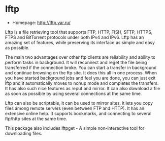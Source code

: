 # lftp

* Homepage: http://lftp.yar.ru/

Lftp is a file retrieving tool that supports FTP, HTTP, FISH, SFTP, HTTPS,
 FTPS and BitTorrent protocols under both IPv4 and IPv6. Lftp has an amazing
 set of features, while preserving its interface as simple and easy as possible.

 The main two advantages over other ftp clients are reliability and ability
 to perform tasks in background. It will reconnect and reget the file being
 transferred if the connection broke. You can start a transfer in background
 and continue browsing on the ftp site. It does this all in one process. When
 you have started background jobs and feel you are done, you can just exit
 lftp and it automatically moves to nohup mode and completes the transfers.
 It has also such nice features as reput and mirror. It can also download a
 file as soon as possible by using several connections at the same time.

 Lftp can also be scriptable, it can be used to mirror sites, it lets you
 copy files among remote servers (even between FTP and HTTP). It has an
 extensive online help. It supports bookmarks, and connecting to several
 ftp/http sites at the same time.

 This package also includes lftpget - A simple non-interactive
 tool for downloading files.
